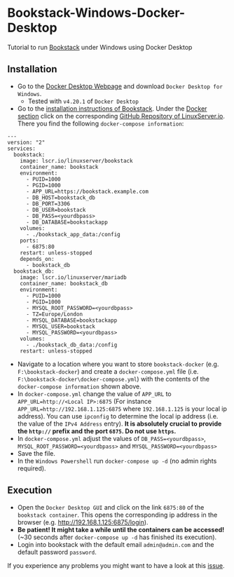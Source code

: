 # Bookstack-Windows-Docker-Desktop
Tutorial to run [Bookstack](https://github.com/BookStackApp/BookStack) under Windows using Docker Desktop

## Installation
* Go to the [Docker Desktop Webpage](https://www.docker.com/products/docker-desktop/) and download `Docker Desktop for Windows`.
  * Tested with `v4.20.1` of `Docker Desktop`
* Go to the [installation instructions of Bookstack](https://www.bookstackapp.com/docs/admin/installation/). Under the [Docker section](https://www.bookstackapp.com/docs/admin/installation/#docker) click on the corresponding [GitHub Repository of LinuxServer.io](https://github.com/linuxserver/docker-bookstack). There you find the following `docker-compose information`:
```
---
version: "2"
services:
  bookstack:
    image: lscr.io/linuxserver/bookstack
    container_name: bookstack
    environment:
      - PUID=1000
      - PGID=1000
      - APP_URL=https://bookstack.example.com
      - DB_HOST=bookstack_db
      - DB_PORT=3306
      - DB_USER=bookstack
      - DB_PASS=<yourdbpass>
      - DB_DATABASE=bookstackapp
    volumes:
      - ./bookstack_app_data:/config
    ports:
      - 6875:80
    restart: unless-stopped
    depends_on:
      - bookstack_db
  bookstack_db:
    image: lscr.io/linuxserver/mariadb
    container_name: bookstack_db
    environment:
      - PUID=1000
      - PGID=1000
      - MYSQL_ROOT_PASSWORD=<yourdbpass>
      - TZ=Europe/London
      - MYSQL_DATABASE=bookstackapp
      - MYSQL_USER=bookstack
      - MYSQL_PASSWORD=<yourdbpass>
    volumes:
      - ./bookstack_db_data:/config
    restart: unless-stopped
```
* Navigate to a location where you want to store `bookstack-docker` (e.g. `F:\bookstack-docker`) and create a `docker-compose.yml` file (i.e. `F:\bookstack-docker\docker-compose.yml`) with the contents of the `docker-compose information` shown above.
* In `docker-compose.yml` change the value of `APP_URL` to `APP_URL=http://<Local IP>:6875` (For instance `APP_URL=http://192.168.1.125:6875` where `192.168.1.125` is your local ip address). You can use `ipconfig` to determine the local ip address (i.e. the value of the `IPv4 Address` entry). **It is absolutely crucial to provide the `http://` prefix and the port `6875`. Do not use `https`.**
* In `docker-compose.yml` adjust the values of `DB_PASS=<yourdbpass>`, `MYSQL_ROOT_PASSWORD=<yourdbpass>` and `MYSQL_PASSWORD=<yourdbpass>`
* Save the file.
* In the `Windows Powershell` run `docker-compose up -d` (no admin rights required).

## Execution
* Open the `Docker Desktop GUI` and click on the link `6875:80` of the `bookstack container`. This opens the corresponding ip address in the browser (e.g. http://192.168.1.125:6875/login).
* **Be patient! It might take a while until the containers can be accessed!** (~30 seconds after `docker-compose up -d` has finished its execution).
* Login into bookstack with the default email `admin@admin.com` and the default password `password`.

If you experience any problems you might want to have a look at this [issue](https://github.com/linuxserver/docker-bookstack/issues/125).
